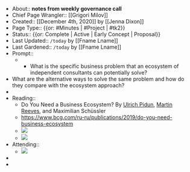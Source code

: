 - About:: __notes from weekly governance call__
- Chief Page Wrangler:: [[Grigori Milov]]
- Created:: [[December 4th, 2020]] by [[Jenna Dixon]]
- Page Type:: {{or: #Minutes | #Project | #tk2}}
- Status:: {{or: Complete | Active | Early Concept | Proposal}}
- Last Updated:: `/today` by [[Fname Lname]]
- Last Gardened:: `/today` by [[Fname Lname]]
- Prompt::
    - - What is the specific business problem that an ecosystem of independent consultants can potentially solve?
- What are the alternative ways to solve the same problem and how do they compare with the ecosystem approach?
- 
- Reading::
    - Do You Need a Business Ecosystem?
By [Ulrich Pidun](https://www.bcg.com/ru-ru/about/people/experts/ulrich-pidun), [Martin Reeves](https://www.bcg.com/ru-ru/about/people/experts/martin-reeves), and Maximilian Schüssler
    - https://www.bcg.com/ru-ru/publications/2019/do-you-need-business-ecosystem
    - ![](https://web-assets.bcg.com/dims4/default/2404d1f/2147483647/strip/true/crop/2480x1541+0+0/resize/2880x1790!/format/webp/quality/90/?url=http%3A%2F%2Fboston-consulting-group-brightspot.s3.amazonaws.com%2F0a%2F45%2F777502fd1389950dc9a407d512bb%2Fdo-you-need-a-business-ecosystem-ex01-tcm9-230279.png)
    - ![](https://web-assets.bcg.com/dims4/default/bf98fa1/2147483647/strip/true/crop/2480x1907+0+0/resize/2880x2214!/format/webp/quality/90/?url=http%3A%2F%2Fboston-consulting-group-brightspot.s3.amazonaws.com%2F12%2Fac%2F0a8d6d1efb9cc208102becc95798%2Fdo-you-need-a-business-ecosystem-ex02-tcm9-230280.png)
- Attending::
    - ![](https://firebasestorage.googleapis.com/v0/b/firescript-577a2.appspot.com/o/imgs%2Fapp%2FArtOfGig%2F_FCMDZXaLe.png?alt=media&token=1615e3ef-7f12-4454-ad36-5fb8fe9d2186)
- 
- 
